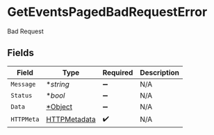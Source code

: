 # GetEventsPagedBadRequestError

Bad Request


## Fields

| Field                             | Type                              | Required                          | Description                       |
| --------------------------------- | --------------------------------- | --------------------------------- | --------------------------------- |
| `Message`                         | **string*                         | :heavy_minus_sign:                | N/A                               |
| `Status`                          | **bool*                           | :heavy_minus_sign:                | N/A                               |
| `Data`                            | [*Object](./object.md)            | :heavy_minus_sign:                | N/A                               |
| `HTTPMeta`                        | [HTTPMetadata](./httpmetadata.md) | :heavy_check_mark:                | N/A                               |